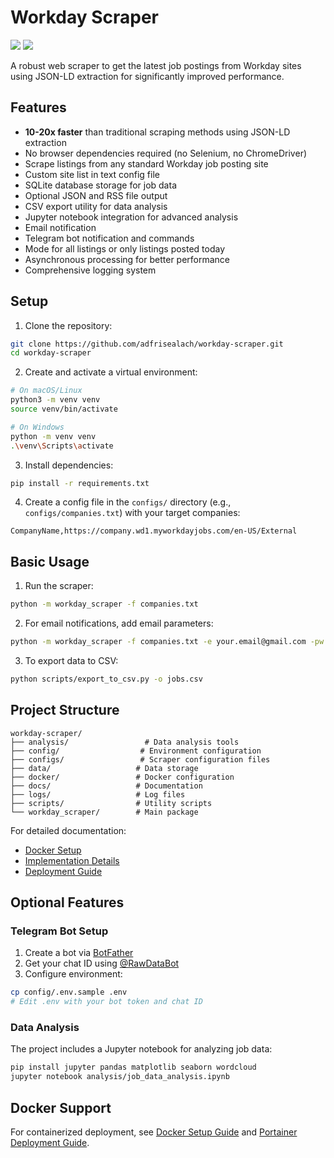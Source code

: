# Workday Scraper

<p align="left">
<img src="https://img.shields.io/github/languages/top/christopherlam888/workday-scraper.svg" >
<a href="https://github.com/psf/black"><img src="https://img.shields.io/badge/code%20style-black-000000.svg"></a>
</p>

A robust web scraper to get the latest job postings from Workday sites using JSON-LD extraction for significantly improved performance.

## Features

- **10-20x faster** than traditional scraping methods using JSON-LD extraction
- No browser dependencies required (no Selenium, no ChromeDriver)
- Scrape listings from any standard Workday job posting site
- Custom site list in text config file
- SQLite database storage for job data
- Optional JSON and RSS file output
- CSV export utility for data analysis
- Jupyter notebook integration for advanced analysis
- Email notification
- Telegram bot notification and commands
- Mode for all listings or only listings posted today
- Asynchronous processing for better performance
- Comprehensive logging system

## Setup

1. Clone the repository:
```bash
git clone https://github.com/adfrisealach/workday-scraper.git
cd workday-scraper
```

2. Create and activate a virtual environment:
```bash
# On macOS/Linux
python3 -m venv venv
source venv/bin/activate

# On Windows
python -m venv venv
.\venv\Scripts\activate
```

3. Install dependencies:
```bash
pip install -r requirements.txt
```

4. Create a config file in the `configs/` directory (e.g., `configs/companies.txt`) with your target companies:
```
CompanyName,https://company.wd1.myworkdayjobs.com/en-US/External
```

## Basic Usage

1. Run the scraper:
```bash
python -m workday_scraper -f companies.txt
```

2. For email notifications, add email parameters:
```bash
python -m workday_scraper -f companies.txt -e your.email@gmail.com -pw your-password -r recipient@example.com
```

3. To export data to CSV:
```bash
python scripts/export_to_csv.py -o jobs.csv
```

## Project Structure

```
workday-scraper/
├── analysis/                 # Data analysis tools
├── config/                  # Environment configuration
├── configs/                 # Scraper configuration files
├── data/                   # Data storage
├── docker/                 # Docker configuration
├── docs/                   # Documentation
├── logs/                   # Log files
├── scripts/                # Utility scripts
└── workday_scraper/        # Main package
```

For detailed documentation:
- [Docker Setup](docs/DOCKER.md)
- [Implementation Details](docs/IMPLEMENTATION.md)
- [Deployment Guide](docs/PORTAINER-DEPLOYMENT.md)

## Optional Features

### Telegram Bot Setup

1. Create a bot via [BotFather](https://t.me/BotFather)
2. Get your chat ID using [@RawDataBot](https://t.me/RawDataBot)
3. Configure environment:
```bash
cp config/.env.sample .env
# Edit .env with your bot token and chat ID
```

### Data Analysis

The project includes a Jupyter notebook for analyzing job data:
```bash
pip install jupyter pandas matplotlib seaborn wordcloud
jupyter notebook analysis/job_data_analysis.ipynb
```

## Docker Support

For containerized deployment, see [Docker Setup Guide](docs/DOCKER.md) and [Portainer Deployment Guide](docs/PORTAINER-DEPLOYMENT.md).
